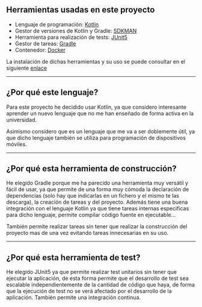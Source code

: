 
## Herramientas usadas en este proyecto

- Lenguaje de programación: [Kotlin](https://kotlinlang.org/)
- Gestor de versiones de Kotlin y Gradle: [SDKMAN](https://sdkman.io/)
- Herramienta para realización de tests: [JUnit5](https://junit.org/junit5/)
- Gestor de tareas: [Gradle](https://gradle.org/)
- Contenedor: [Docker](https://www.docker.com/)

La instalación de dichas herramientas y su uso se puede consultar en el siguiente [enlace](instalacion.md)

---
## ¿Por qué este lenguaje?

Para este proyecto he decidido usar Kotlin, ya que considero interesante aprender un nuevo lenguaje que no me han enseñado de forma activa en la universidad.

Asimismo considero que es un lenguaje que me va a ser doblemente útil, ya que dicho lenguaje también se utiliza para programación de dispositivos móviles.

---
## ¿Por qué esta herramienta de construcción?

He elegido Gradle porque me ha parecido una herramienta muy versátil y fácil de usar, ya que permite de una forma muy cómoda la declaración de dependencias (solo hay que indicarlas en un fichero y el mismo te las descarga), la creación de tareas y del proyecto. Además tiene una buena integración con el lenguaje Kotlin ya que tiene tareas internas especificas para dicho lenguaje, permite compilar código fuente en ejecutable...

También permite realizar tareas sin tener que realizar la construcción del proyecto mas de una vez evitando tareas innecesarias en su uso.

---
## ¿Por qué esta herramienta de test?

He elegido JUnit5 ya que permite realizar test unitarios sin tener que ejecutar la aplicación, de esta forma permite que el desarrollo de test sea escalable independientemente de la cantidad de código que haya, de forma que la ejecución de test no se verá afectado por el desarrollo de la aplicación. También permite una integración continua.